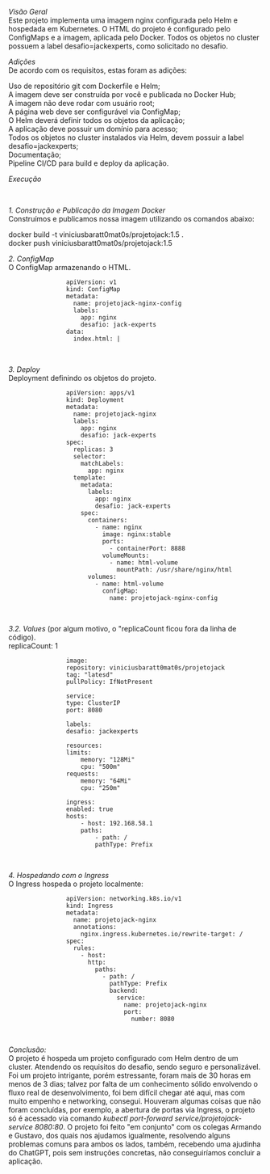 *Visão Geral*
<br>
Este projeto implementa uma imagem nginx configurada pelo Helm e hospedada em Kubernetes. O HTML do projeto é configurado pelo ConfigMaps e a imagem, aplicada pelo Docker. Todos os objetos no cluster possuem a label desafio=jackexperts, como solicitado no desafio.
<br>

*Adições*
<br>
De acordo com os requisitos, estas foram as adições:
<br>

Uso de repositório git com Dockerfile e Helm;<br>
A imagem deve ser construída por você e publicada no Docker Hub;<br>
A imagem não deve rodar com usuário root;<br>
A página web deve ser configurável via ConfigMap;<br>
O Helm deverá definir todos os objetos da aplicação;<br>
A aplicação deve possuir um domínio para acesso;<br>
Todos os objetos no cluster instalados via Helm, devem possuir a label desafio=jackexperts;<br>
Documentação;<br>
Pipeline CI/CD para build e deploy da aplicação.<br>

*Execução*

<br>

*1. Construção e Publicação da Imagem Docker*<br>
Construímos e publicamos nossa imagem utilizando os comandos abaixo:

docker build -t viniciusbaratt0mat0s/projetojack:1.5 . <br>
docker push viniciusbaratt0mat0s/projetojack:1.5
<br>

*2. ConfigMap*<br>
O ConfigMap armazenando o HTML.

                    apiVersion: v1
                    kind: ConfigMap
                    metadata:
                      name: projetojack-nginx-config
                      labels:
                        app: nginx
                        desafio: jack-experts
                    data:
                      index.html: |
                            
<br>              

*3. Deploy*<br>
Deployment definindo os objetos do projeto.

                    apiVersion: apps/v1
                    kind: Deployment
                    metadata:
                      name: projetojack-nginx
                      labels:
                        app: nginx
                        desafio: jack-experts
                    spec:
                      replicas: 3
                      selector:
                        matchLabels:
                          app: nginx
                      template:
                        metadata:
                          labels:
                            app: nginx
                            desafio: jack-experts
                        spec:
                          containers:
                            - name: nginx
                              image: nginx:stable
                              ports:
                                - containerPort: 8888
                              volumeMounts:
                                - name: html-volume
                                  mountPath: /usr/share/nginx/html
                          volumes:
                            - name: html-volume
                              configMap:
                                name: projetojack-nginx-config
<br>

*3.2. Values* (por algum motivo, o "replicaCount ficou fora da linha de código).<br>
                    replicaCount: 1
                    
                    image:
                    repository: viniciusbaratt0mat0s/projetojack
                    tag: "latesd"
                    pullPolicy: IfNotPresent

                    service:
                    type: ClusterIP
                    port: 8080

                    labels:
                    desafio: jackexperts

                    resources:
                    limits:
                        memory: "128Mi"
                        cpu: "500m"
                    requests:
                        memory: "64Mi"
                        cpu: "250m"

                    ingress:
                    enabled: true
                    hosts:
                        - host: 192.168.58.1 
                        paths:
                            - path: /
                            pathType: Prefix
                
<br>

*4. Hospedando com o Ingress*<br>
O Ingress hospeda o projeto localmente:

                    apiVersion: networking.k8s.io/v1
                    kind: Ingress
                    metadata:
                      name: projetojack-nginx
                      annotations:
                        nginx.ingress.kubernetes.io/rewrite-target: /
                    spec:
                      rules:
                        - host: 
                          http:
                            paths:
                              - path: /
                                pathType: Prefix
                                backend:
                                  service:
                                    name: projetojack-nginx
                                    port:
                                      number: 8080

<br>

*Conclusão:*
<br>
O projeto é hospeda um projeto configurado com Helm dentro de um cluster. Atendendo os requisitos do desafio, sendo seguro e personalizável.<br>
Foi um projeto intrigante, porém estressante, foram mais de 30 horas em menos de 3 dias; talvez por falta de um conhecimento sólido envolvendo o fluxo real de desenvolvimento, foi bem difícil chegar até aqui, mas com muito empenho e networking, consegui. Houveram algumas coisas que não foram concluídas, por exemplo, a abertura de portas via Ingress, o projeto só é acessado via comando 
*kubectl port-forward service/projetojack-service 8080:80*. O projeto foi feito "em conjunto" com os colegas Armando e Gustavo, dos quais nos ajudamos igualmente, resolvendo alguns problemas comuns para ambos os lados, também, recebendo uma ajudinha do ChatGPT, pois sem instruções concretas, não conseguiríamos concluir a aplicação.